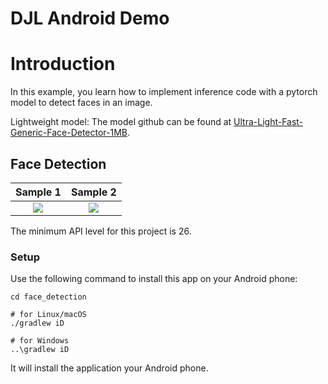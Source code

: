 # DJL Android Demo

# Introduction

In this example, you learn how to implement inference code with a pytorch model to detect faces in an image.

Lightweight model:
The model github can be found at [Ultra-Light-Fast-Generic-Face-Detector-1MB](https://github.com/Linzaer/Ultra-Light-Fast-Generic-Face-Detector-1MB).

## Face Detection

|    Sample 1     |    Sample 2     |
|:---------------:|:---------------:|
| ![](img/1.jpeg) | ![](img/2.jpeg) |


The minimum API level for this project is 26.

### Setup

Use the following command to install this app on your Android phone:

```
cd face_detection

# for Linux/macOS
./gradlew iD

# for Windows
..\gradlew iD
```

It will install the application your Android phone.
